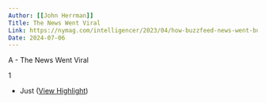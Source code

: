 ```yaml
---
Author: [[John Herrman]]
Title: The News Went Viral
Link: https://nymag.com/intelligencer/2023/04/how-buzzfeed-news-went-bust.html
Date: 2024-07-06
---
```

A - The News Went Viral

1
- Just ([View Highlight](https://read.readwise.io/read/01gzarwzhdya0e7r0xmzpna0pp))

